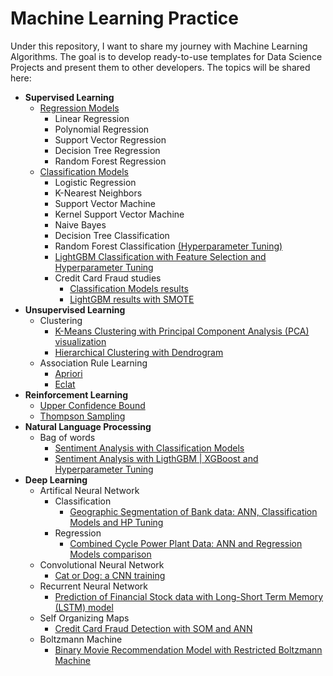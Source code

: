 # Machine Learning Practice

Under this repository, I want to share my journey with Machine Learning Algorithms. 
The goal is to develop ready-to-use templates for Data Science Projects and present them to other developers.
The topics will be shared here:
- **Supervised Learning**
  - [Regression Models](https://github.com/PrettyCharity/Machine_Learning_Practice/blob/main/Regression/Regression_Models.ipynb) 
    - Linear Regression
    - Polynomial Regression
    - Support Vector Regression
    - Decision Tree Regression
    - Random Forest Regression
  - [Classification Models](https://github.com/PrettyCharity/Machine_Learning_Practice/blob/main/Classification/Classification_Models.ipynb)
    - Logistic Regression
    - K-Nearest Neighbors
    - Support Vector Machine
    - Kernel Support Vector Machine
    - Naive Bayes
    - Decision Tree Classification
    - Random Forest Classification [(Hyperparameter Tuning)](https://github.com/PrettyCharity/Machine_Learning_Practice/blob/main/Classification/Random_Forest_Hyperparameter_Tuning.ipynb)
    - [LightGBM Classification with Feature Selection and Hyperparameter Tuning](https://github.com/PrettyCharity/Machine_Learning_Practice/blob/main/Classification/LightGBM_Classification.ipynb)
    - Credit Card Fraud studies
      - [Classification Models results](https://github.com/PrettyCharity/Machine_Learning_Practice/blob/main/Credit_Card_Fraud_Classification_Models.ipynb)
      - [LightGBM results with SMOTE](https://github.com/PrettyCharity/Machine_Learning_Practice/blob/main/Credit_Card_Fraud_LightGBM_Classification_and_SMOTE.ipynb)  
- **Unsupervised Learning**
  - Clustering
    - [K-Means Clustering with Principal Component Analysis (PCA) visualization](https://github.com/PrettyCharity/Machine_Learning_Practice/blob/main/Clustering/K-Means%20Clustering/Clustering_and_Visualization_of_Mall_Customer_data.ipynb)
    - [Hierarchical Clustering with Dendrogram](https://github.com/PrettyCharity/Machine_Learning_Practice/blob/main/Clustering/Hierarchical%20Clustering/Hierarchical_Clustering_of_Mall_Customer_data.ipynb)
  - Association Rule Learning
    - [Apriori](https://github.com/PrettyCharity/Machine_Learning_Practice/blob/main/Association%20Rule%20Learning/Apriori%20Algorithm/Apriori_Algorithm.ipynb)
    - [Eclat](https://github.com/PrettyCharity/Machine_Learning_Practice/blob/main/Association%20Rule%20Learning/Eclat%20Algorithm/Eclat_Algorithm.ipynb)  
- **Reinforcement Learning**
  - [Upper Confidence Bound](https://github.com/PrettyCharity/Machine_Learning_Practice/blob/main/Reinforcement%20Learning/Upper%20Confidence%20Bound/Upper_Confidence_Bound.ipynb)
  - [Thompson Sampling](https://github.com/PrettyCharity/Machine_Learning_Practice/blob/main/Reinforcement%20Learning/Thompson%20Sampling/Thompson_Sampling.ipynb)  
- **Natural Language Processing**
  - Bag of words
    - [Sentiment Analysis with Classification Models](https://github.com/PrettyCharity/Machine_Learning_Practice/blob/main/Natural%20Language%20Processing/Bag%20of%20words/Bag_of_words_with_Classification_Models.ipynb)
    - [Sentiment Analysis with LigthGBM | XGBoost and Hyperparameter Tuning](https://github.com/PrettyCharity/Machine_Learning_Practice/blob/main/Natural%20Language%20Processing/Bag%20of%20words/Bag_of_words_with_LightGBM_XGBoost_%5Bwith_HP_Tuning%5D.ipynb)
- **Deep Learning**   
  - Artifical Neural Network
    - Classification 
      - [Geographic Segmentation of Bank data: ANN, Classification Models and HP Tuning](https://github.com/PrettyCharity/Machine_Learning_Practice/blob/main/Deep%20Learning/Artifical%20Neural%20Networks/Classification/Geographic_Segmentation_with_Neural_Networks_and_Classification_models.ipynb)
     - Regression
       - [Combined Cycle Power Plant Data: ANN and Regression Models comparison](https://github.com/PrettyCharity/Machine_Learning_Practice/blob/main/Deep%20Learning/Artifical%20Neural%20Networks/Regression/Combined_Cycle_Power_Plant_Data_ANN_and_Regression_Models_comparison.ipynb)  
  - Convolutional Neural Network
    - [Cat or Dog: a CNN training](https://github.com/PrettyCharity/Machine_Learning_Practice/blob/main/Deep%20Learning/Convolutional%20Neural%20Network/Dog_or_Cat_a_CNN.ipynb)  
  - Recurrent Neural Network
    - [Prediction of Financial Stock data with Long-Short Term Memory (LSTM) model](https://github.com/PrettyCharity/Machine_Learning_Practice/blob/main/Deep%20Learning/Recurrent%20Neural%20Networks/LSTM%20Financial%20Data%20prediction.ipynb)
  - Self Organizing Maps
    - [Credit Card Fraud Detection with SOM and ANN](https://github.com/PrettyCharity/Machine_Learning_Practice/blob/main/Deep%20Learning/Self%20Organizing%20Maps/Credit%20Fraud%20Detection%20with%20SOM.ipynb)
  - Boltzmann Machine
    - [Binary Movie Recommendation Model with Restricted Boltzmann Machine](https://github.com/PrettyCharity/Machine_Learning_Practice/blob/main/Deep%20Learning/Boltzmann%20Machine/Boltzmann%20Machine%20for%20Movie%20Recommendation%20System.ipynb)      

